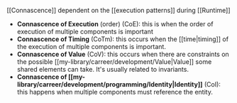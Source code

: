 [[Connascence]] dependent on the [[execution patterns]] during [[Runtime]]

- **Connascence of Execution** (order) (CoE): this is when the order of execution of multiple components is important
- **Connascence of Timing** (CoTm): this occurs when the [[time|timing]] of the execution of multiple components is important.
- **Connascence of Value** (CoV): this occurs when there are constraints on the possible [[my-library/carreer/development/Value|Value]] some shared elements can take. It's usually related to invariants.
- **Connascence of [[my-library/carreer/development/programming/Identity|Identity]]** (CoI): this happens when multiple components must reference the entity.
